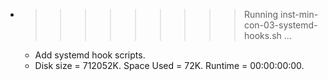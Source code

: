 * >>>>>>>>> Running inst-min-con-03-systemd-hooks.sh ...
  * Add systemd hook scripts.
  * Disk size = 712052K. Space Used = 72K. Runtime = 00:00:00:00.
